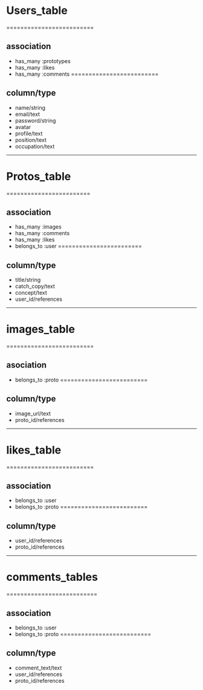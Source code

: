# Users_table
=========================
## association
* has_many :prototypes
* has_many :likes
* has_many :comments
=========================
## column/type
* name/string
* email/text
* password/string
* avatar
* profile/text
* position/text
* occupation/text

----------------------------------------------

# Protos_table
========================
## association
* has_many :images
* has_many :comments
* has_many :likes
* belongs_to :user
========================
## column/type
* title/string
* catch_copy/text
* concept/text
* user_id/references

------------------------------------------------

# images_table
=========================
## asociation
* belongs_to :proto
=========================
## column/type
* image_url/text
* proto_id/references

-------------------------------------------------

# likes_table
=========================
## association
* belongs_to :user
* belongs_to :proto
=========================
## column/type
* user_id/references
* proto_id/references

-------------------------------------------------

# comments_tables
==========================
## association
* belongs_to :user
* belongs_to :proto
==========================
## column/type
* comment_text/text
* user_id/references
* proto_id/references
